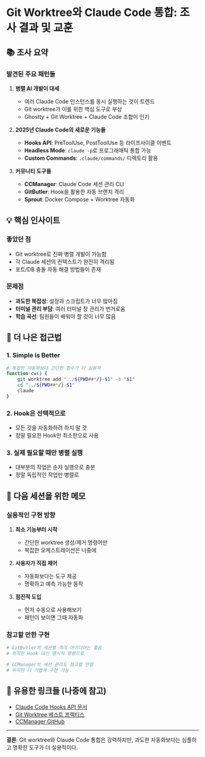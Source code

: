 # Git Worktree와 Claude Code 통합: 조사 결과 및 교훈

## 📚 조사 요약

### 발견된 주요 패턴들

1. **병렬 AI 개발이 대세**
   - 여러 Claude Code 인스턴스를 동시 실행하는 것이 트렌드
   - Git worktree가 이를 위한 핵심 도구로 부상
   - Ghostty + Git Worktree + Claude Code 조합이 인기

2. **2025년 Claude Code의 새로운 기능들**
   - **Hooks API**: PreToolUse, PostToolUse 등 라이프사이클 이벤트
   - **Headless Mode**: `claude -p`로 프로그래매틱 통합 가능
   - **Custom Commands**: `.claude/commands/` 디렉토리 활용

3. **커뮤니티 도구들**
   - **CCManager**: Claude Code 세션 관리 CLI
   - **GitButler**: Hook을 활용한 자동 브랜치 격리
   - **Sprout**: Docker Compose + Worktree 자동화

## 💡 핵심 인사이트

### 좋았던 점
- Git worktree로 진짜 병렬 개발이 가능함
- 각 Claude 세션의 컨텍스트가 완전히 격리됨
- 포트/DB 충돌 자동 해결 방법들이 존재

### 문제점
- **과도한 복잡성**: 설정과 스크립트가 너무 많아짐
- **터미널 관리 부담**: 여러 터미널 창 관리가 번거로움
- **학습 곡선**: 팀원들이 배워야 할 것이 너무 많음

## 🎯 더 나은 접근법

### 1. Simple is Better
```bash
# 복잡한 자동화보다 간단한 함수가 더 실용적
function cw() {
    git worktree add "../${PWD##*/}-$1" -b "$1"
    cd "../${PWD##*/}-$1"
    claude
}
```

### 2. Hook은 선택적으로
- 모든 것을 자동화하려 하지 말 것
- 정말 필요한 Hook만 최소한으로 사용

### 3. 실제 필요할 때만 병렬 실행
- 대부분의 작업은 순차 실행으로 충분
- 정말 독립적인 작업만 병렬로

## 📝 다음 세션을 위한 메모

### 실용적인 구현 방향
1. **최소 기능부터 시작**
   - 간단한 worktree 생성/제거 명령어만
   - 복잡한 오케스트레이션은 나중에

2. **사용자가 직접 제어**
   - 자동화보다는 도구 제공
   - 명확하고 예측 가능한 동작

3. **점진적 도입**
   - 먼저 수동으로 사용해보기
   - 패턴이 보이면 그때 자동화

### 참고할 만한 구현
```bash
# GitButler의 세션별 격리 아이디어는 좋음
# 하지만 Hook 대신 명시적 명령으로

# CCManager의 세션 관리도 참고할 만함
# 하지만 더 가볍게 구현 가능
```

## 🔗 유용한 링크들 (나중에 참고)

- [Claude Code Hooks API 문서](https://docs.anthropic.com/en/docs/claude-code/hooks)
- [Git Worktree 베스트 프랙티스](https://matklad.github.io/2024/07/25/git-worktrees.html)
- [CCManager GitHub](https://github.com/kbwo/ccmanager)

---

**결론**: Git worktree와 Claude Code 통합은 강력하지만, 과도한 자동화보다는 심플하고 명확한 도구가 더 실용적이다.